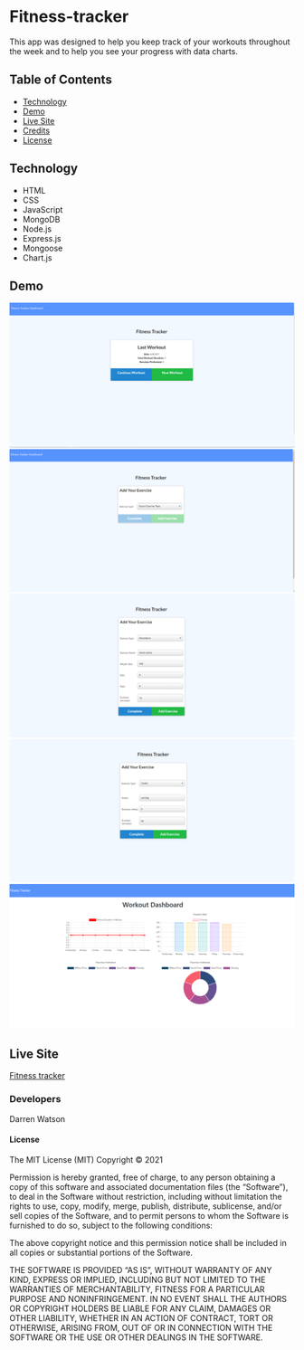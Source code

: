 # Fitness-tracker

This app was designed to help you keep track of your workouts throughout the week and to help you see your progress with data charts.

## Table of Contents

<ul>
    <li><a href="#tech">Technology</a></li>
    <li><a href="#demo">Demo</a></li>
    <li><a href="#live">Live Site</a></li>
    <li><a href="#credit">Credits</a></li>
    <li><a href="#license">License</a></li>
</ul>

## Technology 

<ul id="tech">
    <li>HTML</li>
    <li>CSS</li>
    <li>JavaScript</li>
    <li>MongoDB</li>
    <li>Node.js</li>
    <li>Express.js</li>
    <li>Mongoose</li>
    <li>Chart.js</li>
</ul>

## Demo

![main img](/imgs/main.png)
![type img](/imgs/type.png)
![resist img](/imgs/resist.png)
![cardio img](/imgs/cardio.png)
![dashboard img](/imgs/dashboard.png)

## Live Site

[Fitness tracker](https://fitness-4-u.herokuapp.com/)

### Developers

Darren Watson

#### License

The MIT License (MIT)
Copyright © 2021 <copyright holders>

Permission is hereby granted, free of charge, to any person obtaining a copy of this software and associated documentation files (the “Software”), to deal in the Software without restriction, including without limitation the rights to use, copy, modify, merge, publish, distribute, sublicense, and/or sell copies of the Software, and to permit persons to whom the Software is furnished to do so, subject to the following conditions:

The above copyright notice and this permission notice shall be included in all copies or substantial portions of the Software.

THE SOFTWARE IS PROVIDED “AS IS”, WITHOUT WARRANTY OF ANY KIND, EXPRESS OR IMPLIED, INCLUDING BUT NOT LIMITED TO THE WARRANTIES OF MERCHANTABILITY, FITNESS FOR A PARTICULAR PURPOSE AND NONINFRINGEMENT. IN NO EVENT SHALL THE AUTHORS OR COPYRIGHT HOLDERS BE LIABLE FOR ANY CLAIM, DAMAGES OR OTHER LIABILITY, WHETHER IN AN ACTION OF CONTRACT, TORT OR OTHERWISE, ARISING FROM, OUT OF OR IN CONNECTION WITH THE SOFTWARE OR THE USE OR OTHER DEALINGS IN THE SOFTWARE.
